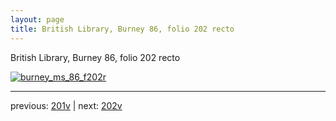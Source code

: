 ```yaml
---
layout: page
title: British Library, Burney 86, folio 202 recto
---
```


British Library, Burney 86, folio 202 recto

[![burney_ms_86_f202r](http://www.homermultitext.org/iipsrv?IIIF=/project/homer/pyramidal/deepzoom/bl/burney86imgs/v1/burney_ms_86_f202r.tif/full/800,/0/default.jpg)](http://www.homermultitext.org/ict2/?urn=urn:cite2:bl:burney86imgs.v1:burney_ms_86_f202r) 

---

previous:  [201v](../201v/) | next: [202v](../202v/)